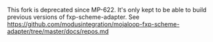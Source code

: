 This fork is deprecated since MP-622.
It's only kept to be able to build previous versions of fxp-scheme-adapter.
See https://github.com/modusintegration/mojaloop-fxp-scheme-adapter/tree/master/docs/repos.md

